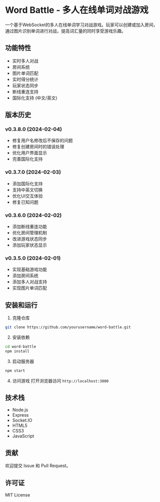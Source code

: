 # Word Battle - 多人在线单词对战游戏

一个基于WebSocket的多人在线单词学习对战游戏。玩家可以创建或加入房间，通过图片识别单词进行对战，提高词汇量的同时享受游戏乐趣。

## 功能特性

- 实时多人对战
- 房间系统
- 图片单词匹配
- 实时得分统计
- 玩家状态同步
- 断线重连支持
- 国际化支持 (中文/英文)

## 版本历史

### v0.3.8.0 (2024-02-04)
- 修复用户名修改后不保存的问题
- 修复创建房间时的错误处理
- 优化用户界面显示
- 完善国际化支持

### v0.3.7.0 (2024-02-03)
- 添加国际化支持
- 支持中英文切换
- 优化UI交互体验
- 修复已知问题

### v0.3.6.0 (2024-02-02)
- 添加断线重连功能
- 优化房间管理机制
- 改进游戏状态同步
- 添加玩家状态显示

### v0.3.5.0 (2024-02-01)
- 实现基础游戏功能
- 添加房间系统
- 添加多人对战支持
- 实现图片单词匹配

## 安装和运行

1. 克隆仓库
```bash
git clone https://github.com/yourusername/word-battle.git
```

2. 安装依赖
```bash
cd word-battle
npm install
```

3. 启动服务器
```bash
npm start
```

4. 访问游戏
打开浏览器访问 `http://localhost:3000`

## 技术栈

- Node.js
- Express
- Socket.IO
- HTML5
- CSS3
- JavaScript

## 贡献

欢迎提交 Issue 和 Pull Request。

## 许可证

MIT License 